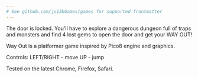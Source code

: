 ```yaml
---
# See github.com/js13kGames/games for supported frontmatter
---
```

The door is locked. You'll have to explore a dangerous dungeon full of traps and monsters and find 4 lost gems to open the door and get your WAY OUT!

Way Out is a platformer game inspired by Pico8 engine and graphics.

Controls:
LEFT/RIGHT - move
UP - jump

Tested on the latest Chrome, Firefox, Safari.